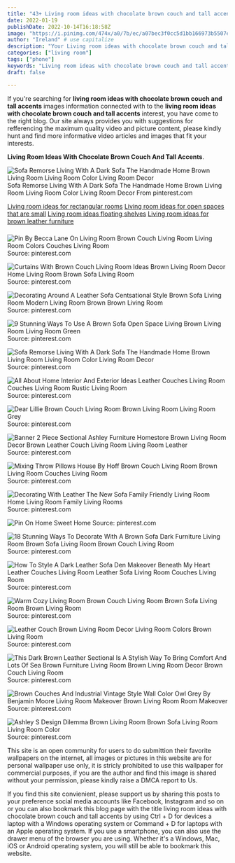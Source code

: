 ```yaml
---
title: "43+ Living room ideas with chocolate brown couch and tall accents information"
date: 2022-01-19
publishDate: 2022-10-14T16:18:58Z
image: "https://i.pinimg.com/474x/a0/7b/ec/a07bec3f0cc5d1bb166973b5507ec64a--brown-couch-living-room-living-room-furniture.jpg"
author: "Ireland" # use capitalize
description: "Your Living room ideas with chocolate brown couch and tall accents images are ready. Living room ideas with chocolate brown couch and tall accents are a topic that is being searched for and liked by netizens today. You can Download the Living room ideas with chocolate brown couch and tall accents files here. Find and Download all royalty-free images."
categories: ["living room"]
tags: ["phone"]
keywords: "Living room ideas with chocolate brown couch and tall accents"
draft: false

---
```


If you're searching for **living room ideas with chocolate brown couch and tall accents** images information connected with to the **living room ideas with chocolate brown couch and tall accents** interest, you have come to the right  blog.  Our site always  provides you with  suggestions  for refferencing  the maximum  quality video and picture  content, please kindly hunt and find more informative video articles and images  that fit your interests.

**Living Room Ideas With Chocolate Brown Couch And Tall Accents**. 

![Sofa Remorse Living With A Dark Sofa The Handmade Home Brown Living Room Living Room Color Living Room Decor](https://i.pinimg.com/originals/51/1d/da/511dda2bc2840cd89885131b31c63865.jpg "Sofa Remorse Living With A Dark Sofa The Handmade Home Brown Living Room Living Room Color Living Room Decor")
Sofa Remorse Living With A Dark Sofa The Handmade Home Brown Living Room Living Room Color Living Room Decor From pinterest.com

[Living room ideas for rectangular rooms](/living-room-ideas-for-rectangular-rooms/)
[Living room ideas for open spaces that are small](/living-room-ideas-for-open-spaces-that-are-small/)
[Living room ideas floating shelves](/living-room-ideas-floating-shelves/)
[Living room ideas for brown leather furniture](/living-room-ideas-for-brown-leather-furniture/)



### 

 


![Pin By Becca Lane On Living Room Brown Couch Living Room Living Room Colors Couches Living Room](https://i.pinimg.com/originals/38/40/c3/3840c3683dc7bfa6cd699f968340b0de.jpg "Pin By Becca Lane On Living Room Brown Couch Living Room Living Room Colors Couches Living Room")
Source: pinterest.com

 

![Curtains With Brown Couch Living Room Ideas Brown Living Room Decor Home Living Room Brown Sofa Living Room](https://i.pinimg.com/originals/b1/82/06/b182064b139a38c1c16385ed9067a3eb.jpg "Curtains With Brown Couch Living Room Ideas Brown Living Room Decor Home Living Room Brown Sofa Living Room")
Source: pinterest.com

 

![Decorating Around A Leather Sofa Centsational Style Brown Sofa Living Room Modern Living Room Brown Brown Living Room](https://i.pinimg.com/originals/06/42/1b/06421b79498eefab00e15596bdb2886b.jpg "Decorating Around A Leather Sofa Centsational Style Brown Sofa Living Room Modern Living Room Brown Brown Living Room")
Source: pinterest.com

 

![9 Stunning Ways To Use A Brown Sofa Open Space Living Brown Living Room Living Room Green](https://i.pinimg.com/originals/60/e8/b6/60e8b6e639e19f104b8eaddc57347232.jpg "9 Stunning Ways To Use A Brown Sofa Open Space Living Brown Living Room Living Room Green")
Source: pinterest.com

 

![Sofa Remorse Living With A Dark Sofa The Handmade Home Brown Living Room Living Room Color Living Room Decor](https://i.pinimg.com/originals/51/1d/da/511dda2bc2840cd89885131b31c63865.jpg "Sofa Remorse Living With A Dark Sofa The Handmade Home Brown Living Room Living Room Color Living Room Decor")
Source: pinterest.com

 

![All About Home Interior And Exterior Ideas Leather Couches Living Room Couches Living Room Rustic Living Room](https://i.pinimg.com/736x/99/27/71/992771d5665c7edb590efaaecf73edac.jpg "All About Home Interior And Exterior Ideas Leather Couches Living Room Couches Living Room Rustic Living Room")
Source: pinterest.com

 

![Dear Lillie Brown Couch Living Room Brown Living Room Living Room Grey](https://i.pinimg.com/originals/7b/cf/70/7bcf70b4c79deeab56711b412b1a19df.png "Dear Lillie Brown Couch Living Room Brown Living Room Living Room Grey")
Source: pinterest.com

 

![Banner 2 Piece Sectional Ashley Furniture Homestore Brown Living Room Decor Brown Leather Couch Living Room Living Room Leather](https://i.pinimg.com/originals/1c/c0/1f/1cc01f680f557cce8245f09ca9004295.jpg "Banner 2 Piece Sectional Ashley Furniture Homestore Brown Living Room Decor Brown Leather Couch Living Room Living Room Leather")
Source: pinterest.com

 

![Mixing Throw Pillows House By Hoff Brown Couch Living Room Brown Living Room Couches Living Room](https://i.pinimg.com/originals/2a/ac/8d/2aac8d6799e3ecbd94a3e3d9da3329f0.jpg "Mixing Throw Pillows House By Hoff Brown Couch Living Room Brown Living Room Couches Living Room")
Source: pinterest.com

 

![Decorating With Leather The New Sofa Family Friendly Living Room Home Living Room Family Living Rooms](https://i.pinimg.com/736x/e1/10/54/e1105456e5599431f776ec9cda773eb1--dark-leather-couches-dark-couch.jpg "Decorating With Leather The New Sofa Family Friendly Living Room Home Living Room Family Living Rooms")
Source: pinterest.com

 

![Pin On Home Sweet Home](https://i.pinimg.com/474x/fc/a5/22/fca52243a40f77e159b3a4e6f21ee405--brown-accent-wall-accent-walls.jpg "Pin On Home Sweet Home")
Source: pinterest.com

 

![18 Stunning Ways To Decorate With A Brown Sofa Dark Furniture Living Room Brown Sofa Living Room Brown Couch Living Room](https://i.pinimg.com/736x/e1/7c/90/e17c9038fb6a8fa0ceb7dd7ffa36ac02.jpg "18 Stunning Ways To Decorate With A Brown Sofa Dark Furniture Living Room Brown Sofa Living Room Brown Couch Living Room")
Source: pinterest.com

 

![How To Style A Dark Leather Sofa Den Makeover Beneath My Heart Leather Couches Living Room Leather Sofa Living Room Couches Living Room](https://i.pinimg.com/originals/88/13/35/8813351c7c2f4e4cba30a2d95e0ff272.jpg "How To Style A Dark Leather Sofa Den Makeover Beneath My Heart Leather Couches Living Room Leather Sofa Living Room Couches Living Room")
Source: pinterest.com

 

![Warm Cozy Living Room Brown Couch Living Room Brown Sofa Living Room Brown Living Room](https://i.pinimg.com/originals/64/4d/56/644d5670600129d3a11fd3ccc77c9a07.jpg "Warm Cozy Living Room Brown Couch Living Room Brown Sofa Living Room Brown Living Room")
Source: pinterest.com

 

![Leather Couch Brown Living Room Decor Living Room Colors Brown Living Room](https://i.pinimg.com/originals/72/3d/e8/723de8c3fcfcd44a28cd136325a6dd5c.jpg "Leather Couch Brown Living Room Decor Living Room Colors Brown Living Room")
Source: pinterest.com

 

![This Dark Brown Leather Sectional Is A Stylish Way To Bring Comfort And Lots Of Sea Brown Furniture Living Room Brown Living Room Decor Brown Couch Living Room](https://i.pinimg.com/originals/d3/b0/3b/d3b03b4af289f85eac0bace0517015f7.jpg "This Dark Brown Leather Sectional Is A Stylish Way To Bring Comfort And Lots Of Sea Brown Furniture Living Room Brown Living Room Decor Brown Couch Living Room")
Source: pinterest.com

 

![Brown Couches And Industrial Vintage Style Wall Color Owl Grey By Benjamin Moore Living Room Makeover Brown Living Room Room Makeover](https://i.pinimg.com/originals/a4/d2/41/a4d241917a9808388b2caa169ef9116c.jpg "Brown Couches And Industrial Vintage Style Wall Color Owl Grey By Benjamin Moore Living Room Makeover Brown Living Room Room Makeover")
Source: pinterest.com

 

![Ashley S Design Dilemma Brown Living Room Brown Sofa Living Room Living Room Color](https://i.pinimg.com/474x/a0/7b/ec/a07bec3f0cc5d1bb166973b5507ec64a--brown-couch-living-room-living-room-furniture.jpg "Ashley S Design Dilemma Brown Living Room Brown Sofa Living Room Living Room Color")
Source: pinterest.com

 

This site is an open community for users to do submittion their favorite wallpapers on the internet, all images or pictures in this website are for personal wallpaper use only, it is stricly prohibited to use this wallpaper for commercial purposes, if you are the author and find this image is shared without your permission, please kindly raise a DMCA report to Us.

If you find this site convienient, please support us by sharing this posts to your preference social media accounts like Facebook, Instagram and so on or you can also bookmark this blog page with the title living room ideas with chocolate brown couch and tall accents by using Ctrl + D for devices a laptop with a Windows operating system or Command + D for laptops with an Apple operating system. If you use a smartphone, you can also use the drawer menu of the browser you are using. Whether it's a Windows, Mac, iOS or Android operating system, you will still be able to bookmark this website.
